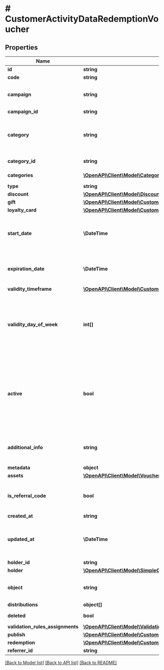# # CustomerActivityDataRedemptionVoucher

## Properties

Name | Type | Description | Notes
------------ | ------------- | ------------- | -------------
**id** | **string** |  | [optional]
**code** | **string** |  | [optional]
**campaign** | **string** | A unique campaign name, identifies the voucher&#39;s parent campaign. | [optional]
**campaign_id** | **string** |  | [optional]
**category** | **string** | Tag defining the category that this voucher belongs to. Useful when listing vouchers using the List Vouchers endpoint. | [optional]
**category_id** | **string** | Unique category ID assigned by Voucherify. | [optional]
**categories** | [**\OpenAPI\Client\Model\Category[]**](Category.md) | Contains details about the category. | [optional]
**type** | **string** |  | [optional]
**discount** | [**\OpenAPI\Client\Model\Discount**](Discount.md) |  | [optional]
**gift** | [**\OpenAPI\Client\Model\CustomerActivityDataRedemptionVoucherGift**](CustomerActivityDataRedemptionVoucherGift.md) |  | [optional]
**loyalty_card** | [**\OpenAPI\Client\Model\CustomerActivityDataRedemptionVoucherLoyaltyCard**](CustomerActivityDataRedemptionVoucherLoyaltyCard.md) |  | [optional]
**start_date** | **\DateTime** | Activation timestamp defines when the code starts to be active in ISO 8601 format. Voucher is *inactive before* this date. | [optional]
**expiration_date** | **\DateTime** | Expiration timestamp defines when the code expires in ISO 8601 format.  Voucher is *inactive after* this date. | [optional]
**validity_timeframe** | [**\OpenAPI\Client\Model\CustomerActivityDataRedemptionVoucherValidityTimeframe**](CustomerActivityDataRedemptionVoucherValidityTimeframe.md) |  | [optional]
**validity_day_of_week** | **int[]** | Integer array corresponding to the particular days of the week in which the voucher is valid.  - &#x60;0&#x60;  Sunday   - &#x60;1&#x60;  Monday   - &#x60;2&#x60;  Tuesday   - &#x60;3&#x60;  Wednesday   - &#x60;4&#x60;  Thursday   - &#x60;5&#x60;  Friday   - &#x60;6&#x60;  Saturday | [optional]
**active** | **bool** | A flag to toggle the voucher on or off. You can disable a voucher even though it&#39;s within the active period defined by the &#x60;start_date&#x60; and &#x60;expiration_date&#x60;.    - &#x60;true&#x60; indicates an *active* voucher - &#x60;false&#x60; indicates an *inactive* voucher | [optional]
**additional_info** | **string** | An optional field to keep any extra textual information about the code such as a code description and details. | [optional]
**metadata** | **object** |  | [optional]
**assets** | [**\OpenAPI\Client\Model\VoucherAssets**](VoucherAssets.md) |  | [optional]
**is_referral_code** | **bool** | Flag indicating whether this voucher is a referral code; &#x60;true&#x60; for campaign type &#x60;REFERRAL_PROGRAM&#x60;. | [optional]
**created_at** | **string** |  | [optional]
**updated_at** | **\DateTime** | Timestamp representing the date and time when the voucher was last updated in ISO 8601 format. | [optional]
**holder_id** | **string** |  | [optional]
**holder** | [**\OpenAPI\Client\Model\SimpleCustomer**](SimpleCustomer.md) |  | [optional]
**object** | **string** |  | [optional] [default to 'voucher']
**distributions** | **object[]** |  | [optional]
**deleted** | **bool** | Flag indicating whether this voucher is deleted. | [optional]
**validation_rules_assignments** | [**\OpenAPI\Client\Model\ValidationRulesAssignmentsList**](ValidationRulesAssignmentsList.md) |  | [optional]
**publish** | [**\OpenAPI\Client\Model\CustomerActivityDataRedemptionVoucherPublish**](CustomerActivityDataRedemptionVoucherPublish.md) |  | [optional]
**redemption** | [**\OpenAPI\Client\Model\CustomerActivityDataRedemptionVoucherRedemption**](CustomerActivityDataRedemptionVoucherRedemption.md) |  | [optional]
**referrer_id** | **string** | Unique referrer ID. | [optional]

[[Back to Model list]](../../README.md#models) [[Back to API list]](../../README.md#endpoints) [[Back to README]](../../README.md)

